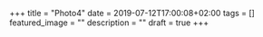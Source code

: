 +++
title =  "Photo4"
date = 2019-07-12T17:00:08+02:00
tags = []
featured_image = ""
description = ""
draft = true
+++